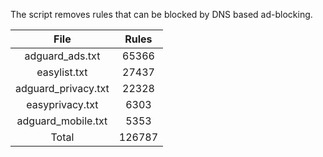 The script removes rules that can be blocked by DNS based ad-blocking.


| File | Rules |
|:----:|:-----:|
| adguard_ads.txt | 65366 |
| easylist.txt | 27437 |
| adguard_privacy.txt | 22328 |
| easyprivacy.txt | 6303 |
| adguard_mobile.txt | 5353 |
| Total | 126787 |